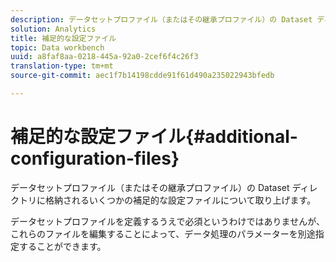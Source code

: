 ```yaml
---
description: データセットプロファイル（またはその継承プロファイル）の Dataset ディレクトリに格納されるいくつかの補足的な設定ファイルについて取り上げます。
solution: Analytics
title: 補足的な設定ファイル
topic: Data workbench
uuid: a8faf8aa-0218-445a-92a0-2cef6f4c26f3
translation-type: tm+mt
source-git-commit: aec1f7b14198cdde91f61d490a235022943bfedb

---
```



# 補足的な設定ファイル{#additional-configuration-files}

データセットプロファイル（またはその継承プロファイル）の Dataset ディレクトリに格納されるいくつかの補足的な設定ファイルについて取り上げます。

データセットプロファイルを定義するうえで必須というわけではありませんが、これらのファイルを編集することによって、データ処理のパラメーターを別途指定することができます。
